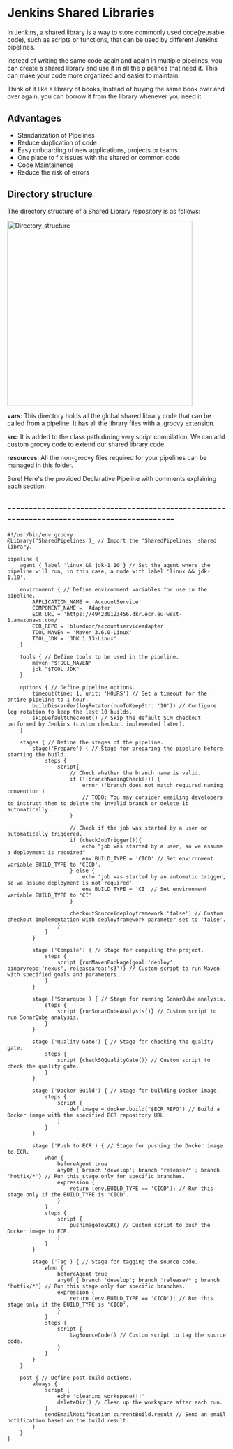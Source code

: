 # Jenkins Shared Libraries

In Jenkins, a shared library is a way to store commonly used code(reusable code), such as scripts or functions, that can be used by different 
Jenkins pipelines. 

Instead of writing the same code again and again in multiple pipelines, you can create a shared library and use it in all the pipelines
that need it. This can make your code more organized and easier to maintain. 

Think of it like a library of books, Instead of buying the same book over and over again, you can borrow it from the library whenever you need it.



## Advantages

- Standarization of Pipelines
- Reduce duplication of code
- Easy onboarding of new applications, projects or teams
- One place to fix issues with the shared or common code
- Code Maintainence 
- Reduce the risk of errors

## Directory structure
The directory structure of a Shared Library repository is as follows:

<img width="424" alt="Directory_structure" src="https://github.com/RavikiranSavai/Jenkins-Shared-Library/assets/76962621/13f3bca6-18ba-43b1-bafe-265f9e6a505d">

**vars**: This directory holds all the global shared library code that can be called from a pipeline.
It has all the library files with a .groovy extension.

**src**: It is added to the class path during very script compilation. We can add custom groovy code to extend our shared library code.

**resources**: All the non-groovy files required for your pipelines can be managed in this folder.

Sure! Here's the provided Declarative Pipeline with comments explaining each section:


## ------------------------------------------------------------------------------------------


```
#!/usr/bin/env groovy
@Library('SharedPipelines')_ // Import the 'SharedPipelines' shared library.

pipeline {
	agent { label 'linux && jdk-1.10'} // Set the agent where the pipeline will run, in this case, a node with label 'linux && jdk-1.10'.

	environment { // Define environment variables for use in the pipeline.
		APPLICATION_NAME = 'AccountService'
		COMPONENT_NAME = 'Adapter'
		ECR_URL = 'https://494230123456.dkr.ecr.eu-west-1.amazonaws.com/'
		ECR_REPO = 'bluedoor/accountserviceadapter'
		TOOL_MAVEN = 'Maven_3.6.0-Linux'
		TOOL_JDK = 'JDK 1.13-Linux'
	}

	tools { // Define tools to be used in the pipeline.
		maven "$TOOL_MAVEN"
		jdk "$TOOL_JDK"
	}

	options { // Define pipeline options.
		timeout(time: 1, unit: 'HOURS') // Set a timeout for the entire pipeline to 1 hour.
      	buildDiscarder(logRotator(numToKeepStr: '10')) // Configure log rotation to keep the last 10 builds.
		skipDefaultCheckout() // Skip the default SCM checkout performed by Jenkins (custom checkout implemented later).
    }

	stages { // Define the stages of the pipeline.
		stage('Prepare') { // Stage for preparing the pipeline before starting the build.
			steps {
				script{
					// Check whether the branch name is valid.
					if (!(branchNamingCheck())) {
						error ('branch does not match required naming convention')
						// TODO: You may consider emailing developers to instruct them to delete the invalid branch or delete it automatically.
                    }

					// Check if the job was started by a user or automatically triggered.
					if (checkJobTrigger()){
						echo "job was started by a user, so we assume a deployment is required"
						env.BUILD_TYPE = 'CICD' // Set environment variable BUILD_TYPE to 'CICD'.
					} else {
						echo 'job was started by an automatic trigger, so we assume deployment is not required'
						env.BUILD_TYPE = 'CI' // Set environment variable BUILD_TYPE to 'CI'.
					}

					checkoutSource(deployframework:'false') // Custom checkout implementation with deployframework parameter set to 'false'.
				}
			}
        }

		stage ('Compile') { // Stage for compiling the project.
			steps {
				script {runMavenPackage(goal:'deploy', binaryrepo:'nexus', releasearea:'s3')} // Custom script to run Maven with specified goals and parameters.
			}
		}

		stage ('Sonarqube') { // Stage for running SonarQube analysis.
			steps {
				script {runSonarQubeAnalysis()} // Custom script to run SonarQube analysis.
			}
		}

		stage ('Quality Gate') { // Stage for checking the quality gate.
			steps {
				script {checkSQQualityGate()} // Custom script to check the quality gate.
			}
		}

		stage ('Docker Build') { // Stage for building Docker image.
			steps {
				script {
					def image = docker.build("$ECR_REPO") // Build a Docker image with the specified ECR repository URL.
				}
			}
		}

		stage ('Push to ECR') { // Stage for pushing the Docker image to ECR.
			when {
				beforeAgent true
				anyOf { branch 'develop'; branch 'release/*'; branch 'hotfix/*'} // Run this stage only for specific branches.
				expression {
					return (env.BUILD_TYPE == 'CICD'); // Run this stage only if the BUILD_TYPE is 'CICD'.
				}
			}
			steps {
				script {				
					pushImageToECR() // Custom script to push the Docker image to ECR.
				}
			}
		}

		stage ('Tag') { // Stage for tagging the source code.
			when {
				beforeAgent true
				anyOf { branch 'develop'; branch 'release/*'; branch 'hotfix/*'} // Run this stage only for specific branches.
				expression {
					return (env.BUILD_TYPE == 'CICD'); // Run this stage only if the BUILD_TYPE is 'CICD'.
				}
			}
			steps {
				script {
					tagSourceCode() // Custom script to tag the source code.
				}
			}
		}
	}

	post { // Define post-build actions.
		always {
			script {
				echo 'cleaning workspace!!!'
				deleteDir() // Clean up the workspace after each run.
			}
			sendEmailNotification currentBuild.result // Send an email notification based on the build result.
		}
	}
}
```
